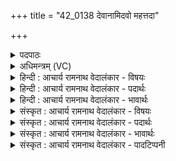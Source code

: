 +++
title = "42_0138 देवानामिदवो महत्तदा"

+++
<details><summary>पदपाठः</summary>

दे꣣वा꣡ना꣢म्। इत्। अ꣡वः꣢꣯। म꣣ह꣢त्। तत्। आ। वृ꣣णीमहे। वय꣢म्। वृ꣡ष्णा꣢꣯म्। अ꣣स्म꣡भ्य꣢म्। ऊ꣣त꣡ये꣢। १३८।
</details>

<details><summary>अधिमन्त्रम् (VC)</summary>

- इन्द्रः
- कुसीदी काण्वः
- गायत्री
- षड्जः
- ऐन्द्रं काण्डम्
</details>

<details><summary>हिन्दी : आचार्य रामनाथ वेदालंकार - विषयः</summary>

अगले मन्त्र में परमात्मा से प्राप्तव्य रक्षण तथा विद्वानों से प्राप्तव्य ज्ञान की प्रार्थना करते हैं।
</details>

<details><summary>हिन्दी : आचार्य रामनाथ वेदालंकार - पदार्थः</summary>

पदार्थान्वय -  प्रथम—परमेश्वर के पक्ष में। इन्द्र परमेश्वर है, उसके दिव्य सामर्थ्य देव हैं। (देवानाम्) इन्द्र परमेश्वर के दिव्य सामर्थ्यों का (इत्) ही (अवः) संरक्षण (महत्) महान् है। (वृष्णाम्) सुखों की वर्षा करनेवाले उन दिव्य सामर्थ्यों के (तत्) उस संरक्षण को (वयम्) हम उपासक लोग (ऊतये) प्रगति के प्राप्त्यर्थ (अस्मभ्यम्) अपने लिए (आवृणीमहे) प्राप्त करते हैं॥ द्वितीय—विद्वानों के पक्ष में। इन्द्र आचार्य है, उसके विद्वान् शिष्य देव हैं। (देवानाम्) विद्वानों का (इत्) ही (अवः) शास्त्रज्ञान (महत्) विशाल होता है। (वृष्णाम्) विद्या की वर्षा करनेवाले उन विद्वानों के (तत्) उस शास्त्रज्ञान को (वयम्) हम अल्पश्रुत लोग (ऊतये) प्रगति के प्राप्त्यर्थ (अस्मभ्यम्) अपने लिए (आवृणीमहे) भजते हैं ॥४॥ इस मन्त्र में श्लेषालङ्कार है ॥४॥
</details>

<details><summary>हिन्दी : आचार्य रामनाथ वेदालंकार - भावार्थः</summary>

भावार्थ -  इन्द्र नाम से वेदों में जिसकी कीर्ति गायी गयी है, उस परमेश्वर के दिव्य सामर्थ्य बहुमूल्य हैं, जिनका संरक्षण पाकर क्षुद्र शक्तिवाला मनुष्य भी सब विघ्नों और संकटों को पार करके विविध कष्टों से आकुल भी इस संसार में सुरक्षित हो जाता है। अतः परमेश्वर के दिव्य सामर्थ्यों का संरक्षण सबको प्राप्त करना चाहिए। साथ ही विद्वान् लोग भी देव कहलाते हैं। उनका उपदेश सुनकर ज्ञानार्जन भी करना चाहिए ॥४॥
</details>

<details><summary>संस्कृत : आचार्य रामनाथ वेदालंकार - विषयः</summary>

अथ परमात्मनः प्राप्तव्यं रक्षणं, विद्वद्भ्यः प्राप्तव्यं ज्ञानं च प्रार्थ्यते।
</details>

<details><summary>संस्कृत : आचार्य रामनाथ वेदालंकार - पदार्थः</summary>

पदार्थान्वय -  प्रथमः—परमात्मपरः। इन्द्रः परमेश्वरः, तस्य दिव्यसामर्थ्यानि देवाः उच्यन्ते। (देवानाम्) इन्द्राख्यस्य परमेश्वरस्य दिव्यसामर्थ्यानाम् (इत्) एव (अवः) संरक्षणम् (महत्) महिमोपेतम् अस्ति। (वृष्णाम्) सुखवर्षकाणां तेषां दिव्यसामर्थ्यानाम् (तत्) अवः संरक्षणम् (वयम्) उपासकाः (ऊतये) प्रगतये। अव रक्षणगत्यादिषु, क्तिनि रूपम्। (अस्मभ्यम्) अस्मदर्थम् (आ वृणीमहे) सम्भजामहे। वृङ् सम्भक्तौ, क्र्यादिः॥ अथ द्वितीयः—विद्वत्परः। इन्द्रः आचार्यः, तस्य विद्वांसः शिष्याः देवाः उच्यन्ते। (देवानाम्) विदुषाम् (इत्) एव (अवः) शास्त्रज्ञानम्। अव धातोः रक्षणादिष्वर्थेषु अवगमोऽप्यर्थः पठितः। (महत्) विशालं भवति। अतः (वृष्णाम्) विद्यावर्षकाणां तेषाम् (तत्) अवः शास्त्रज्ञानम् (वयम्) अल्पश्रुताः जनाः (ऊतये) प्रगतये (अस्मभ्यम्) अस्मदर्थम् (आ वृणीमहे) स्वीकुर्मः ॥४॥
</details>

<details><summary>संस्कृत : आचार्य रामनाथ वेदालंकार - भावार्थः</summary>

भावार्थ -  इन्द्रनाम्ना वेदेषु गीतकीर्तेः परमेश्वरस्य दिव्यसामर्थ्यानि बहुमूल्यानि वर्तन्ते, येषां संरक्षणं प्राप्य क्षुद्रशक्तिरपि मनुजः सर्वान् विघ्नान् संकटांश्च तीर्त्वा विविधकष्टाकुलेऽप्यस्मिन् संसारे सुरक्षितो जायते। अतः परमेश्वरस्य दिव्यसामर्थ्यानां संरक्षणं सर्वैः प्रापणीयम्। किं च विद्वांसोऽपि देवा उच्यन्ते। तेषामुपदेशश्रवणेन ज्ञानार्जनमपि कर्त्तव्यम् ॥४॥
</details>

<details><summary>संस्कृत : आचार्य रामनाथ वेदालंकार - पादटिप्पनी</summary>

टिप्पनी -   १. ऋ० ८।८३।१, देवता विश्वेदेवाः।
</details>